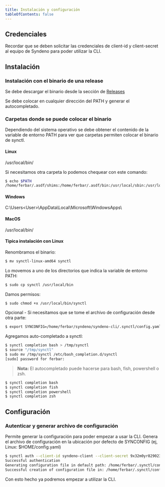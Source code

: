 ```yaml
---
title: Instalación y configuración
tableOfContents: false
---
```


## Credenciales
Recordar que se deben solicitar las credenciales de client-id y client-secret al equipo de Syndeno para poder utilizar la CLI.

## Instalación

### Instalación con el binario de una release

Se debe descargar el binario desde la sección de [Releases](https://docs.syndeno.cloud/cli/releases/)

Se debe colocar en cualquier dirección del PATH y generar el autocompletado.

### Carpetas donde se puede colocar el binario

Dependiendo del sistema operativo se debe obtener el contenido de la variable de entorno PATH para ver que carpetas permiten colocar el binario de synctl.

#### Linux
/usr/local/bin/

Si necesitamos otra carpeta lo podemos chequear con este comando:

```bash
$ echo $PATH
/home/ferbar/.asdf/shims:/home/ferbar/.asdf/bin:/usr/local/sbin:/usr/local/bin:/usr/sbin:/usr/bin:/sbin:/bin:/usr/games:/usr/local/games:/snap/bin:/snap/bin:/usr/local/go/bin:/home/ferbar/go/bin:/home/ferbar/Apps/bin
```

#### Windows

C:\Users\<User>\AppData\Local\Microsoft\WindowsApps\

#### MacOS

/usr/local/bin/

#### Tipica instalación con Linux

Renombramos el binario:

```bash
$ mv synctl-linux-amd64 synctl
```

Lo movemos a uno de los directorios que indica la variable de entorno PATH:

```bash
$ sudo cp synctl /usr/local/bin
```

Damos permisos:

```bash
$ sudo chmod +x /usr/local/bin/synctl
```

Opcional - Si necesitamos que se tome el archivo de configuración desde otra parte:

```bash
$ export SYNCONFIG=/home/ferbar/syndeno/syndeno-cli/.synctl/config.yaml
```

Agregamos auto-completado a synctl:

```bash
$ synctl completion bash > /tmp/synctl
$ source "/tmp/synctl"
$ sudo mv /tmp/synctl /etc/bash_completion.d/synctl
[sudo] password for ferbar:
```

> **Nota:** El autocompletado puede hacerse para bash, fish, powershell o zsh.

```bash
$ synctl completion bash
$ synctl completion fish
$ synctl completion powershell
$ synctl completion zsh
```

## Configuración

### Autenticar y generar archivo de configuración

Permite generar la configuración para poder empezar a usar la CLI. Genera el archivo de configuración en la ubicación por defecto de SYNCONFIG (ej, Linux: $HOME/config.yaml)

```bash
$ synctl auth --client-id syndeno-client --client-secret 9x32m0yr829023 --realm A-0000000003
Successful authentication
Generating configuration file in default path: /home/ferbar/.synctl/config.yaml
Successful creation of configuration file in: /home/ferbar/.synctl/config.yaml
```

Con esto hecho ya podremos empezar a utilizar la CLI.

